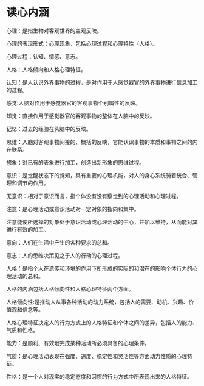 # 读心内涵

心理：是指生物对客观世界的主观反映。

 心理的表现形式：心理现象，包括心理过程和心理特性（人格）。

 心理过程：认知、情感、意志。

 人格：人格倾向和人格心理特征。

 认知：是人认识外界事物的过程，是对作用于人感觉器官的外界事物进行信息加工的过程。

 感觉:人脑对作用于感觉器官的客观事物个别属性的反映。

 知觉：直接作用于感觉器官的客观事物的整体在人脑中的反映。

 记忆：过去的经验在头脑中的反映。

 思维：人脑对客观事物间接的、概括的反映，它能认识事物的本质和事物之间的内在联系。

 想象：对已有的表象进行加工，创造出新形象的思维过程。

 意识：是觉醒状态下的觉知，具有重要的心理机能，对人的身心系统骑着统合、管理和调节的作用。

 无意识：相对于意识而言，指个体没有没有察觉到的心理活动和心理过程。

 注意：是心理活动或意识活动对一定对象的指向和集中。

注意能使所选择的对象处于意识活动或心理活动的中心，并加以维持，从而能对其进行有效的加工。

 意向：人们在生活中产生的各种要求的总和。

 意志：人的思维决策见之于人的行动的心理过程。

 人格：是指个人在遗传和环境的作用下所形成的实际的和潜在的影响个体行为的心理活动的总和。

 人格的内涵包括人格倾向性和人格心理特征两个方面。

人格倾向性:是推动人从事各种活动的动力系统，包括人的需要、动机、兴趣、价值观和信念等。

 人格心理特征决定人的行为方式上的人格特征和个体之间的差异，包括人的能力、气质和性格。

 能力：是顺利、有效地完成某种活动所必须具备的心理条件。

 气质：是心理活动表现在强度、速度、稳定性和灵活性等方面动力性质的心理特征。

 性格：是一个人对现实的稳定态度和习惯的行为方式中所表现出来的人格特征。
